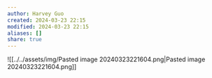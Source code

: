 ```yaml
---
author: Harvey Guo
created: 2024-03-23 22:15
modified: 2024-03-23 22:15
aliases: []
share: true
---
```

![[../../assets/img/Pasted image 20240323221604.png|Pasted image 20240323221604.png]]
